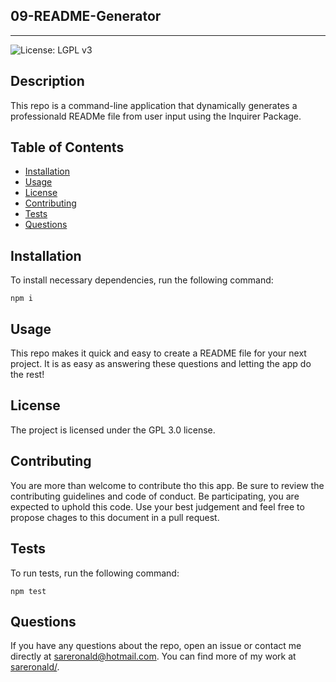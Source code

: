 
  ## 09-README-Generator
  ----
  ![License: LGPL v3](https://img.shields.io/badge/License-LGPL%20v3-blue.svg)
  
  ## Description
  This repo is a command-line application that dynamically generates a professionald READMe file from user input using the Inquirer Package.
  
  ## Table of Contents
  - [Installation](#Installation)
  - [Usage](#Usage)
  - [License](#License)
  - [Contributing](#Contributing)
  - [Tests](#Tests)
  - [Questions](#Questions)
 
  ## Installation
  To install necessary dependencies, run the following command:
    
    npm i 
  
  ## Usage
  This repo makes it quick and easy to create a README file for your next project. It is as easy as answering these questions and letting the app do the rest!
 
  ## License
  The project is licensed under the GPL 3.0 license.
  
  ## Contributing
  You are more than welcome to contribute tho this app. Be sure to review the contributing guidelines and code of conduct. Be participating, you are expected to uphold this code. Use your best judgement and feel free to propose chages to this document in a pull request.
 
  ## Tests
  To run tests, run the following command:
      
    npm test

  ## Questions
  If you have any questions about the repo, open an issue or contact me directly at sareronald@hotmail.com. You can find more of my work at [sareronald/](https://github.com/sareronald).
  